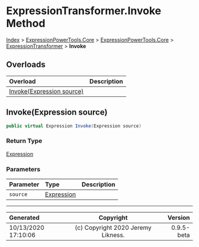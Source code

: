 ﻿# ExpressionTransformer.Invoke Method

[Index](../index.md) > [ExpressionPowerTools.Core](ExpressionPowerTools.Core.a.md) > [ExpressionPowerTools.Core](ExpressionPowerTools.Core.n.md) > [ExpressionTransformer](ExpressionPowerTools.Core.ExpressionTransformer.cs.md) > **Invoke**



## Overloads

| Overload | Description |
| :-- | :-- |
| [Invoke(Expression source)](#invokeexpression-source) |  |
## Invoke(Expression source)



```csharp
public virtual Expression Invoke(Expression source)
```

### Return Type

 [Expression](https://docs.microsoft.com/dotnet/api/system.linq.expressions.expression) 

### Parameters

| Parameter | Type | Description |
| :-- | :-- | :-- |
| `source` | [Expression](https://docs.microsoft.com/dotnet/api/system.linq.expressions.expression) |  |



---

| Generated | Copyright | Version |
| :-- | :-: | --: |
| 10/13/2020 17:10:06 | (c) Copyright 2020 Jeremy Likness. | 0.9.5-beta |
